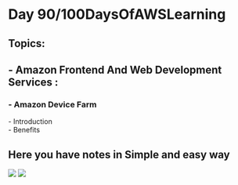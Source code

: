 <h1>Day 90/100DaysOfAWSLearning</h1>


<h2>Topics:</h2>


<h2> - Amazon Frontend And Web Development Services : </h2>
  <h3> - Amazon Device Farm </h3>
          - Introduction <br>
          - Benefits <br>
        
   
   <h2> Here you have notes in Simple and easy way </h2>
   
   <img src = "https://github.com/thetechgirlgita/100-days-of-aws-learning/blob/master/Images/Day90/90_1.jpg?raw=true">
   <img src = "https://github.com/thetechgirlgita/100-days-of-aws-learning/blob/master/Images/Day9/9_2.jpg?raw=true">
 
